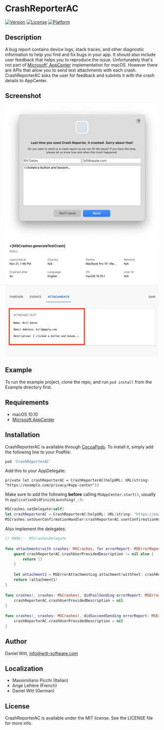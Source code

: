 # CrashReporterAC

[![Version](https://img.shields.io/cocoapods/v/CrashReporterAC.svg?style=flat)](https://cocoapods.org/pods/CrashReporterAC)
[![License](https://img.shields.io/cocoapods/l/CrashReporterAC.svg?style=flat)](https://cocoapods.org/pods/CrashReporterAC)
[![Platform](https://img.shields.io/cocoapods/p/CrashReporterAC.svg?style=flat)](https://cocoapods.org/pods/CrashReporterAC)

## Description
A bug report contains device logs, stack traces, and other diagnostic information to help you find and fix bugs in your app. It should also include user feedback that helps you to reproduce the issue. Unfortunately that's not part of [Microsoft' AppCenter](https://appcenter.ms/apps)  implementation for macOS. However there are APIs that allow you to send text attachments with each crash. CrashReporterAC asks the user for feedback and submits it with the crash details to AppCenter.

## Screenshot

![](Screenshot.png)
![](Screenshot2.png)

## Example

To run the example project, clone the repo, and run `pod install` from the Example directory first.

## Requirements

- macOS 10.10
- [Microsoft AppCenter](https://appcenter.ms/apps) 

## Installation

CrashReporterAC is available through [CocoaPods](https://cocoapods.org). To install
it, simply add the following line to your Podfile:

```ruby
pod 'CrashReporterAC'
```

Add this to your AppDelegate:
```
private let crashReporterAC = CrashReporterAC(helpURL: URL(string: "https://example.com/privacy/#app-center"))
```

Make sure to add the following **before** calling `MSAppCenter.start()`, usually in `applicationDidFinishLaunching(_:)`:


```swift
MSCrashes.setDelegate(self)
let crashReporterAC = CrashReporterAC(helpURL: URL(string: "https://example.com/privacy/#app-center"))
MSCrashes.setUserConfirmationHandler(crashReporterAC.userConfirmationHandler)
```

Also implement the delegates:


```swift
// MARK: - MSCrashesDelegate
    
func attachments(with crashes: MSCrashes, for errorReport: MSErrorReport) -> [MSErrorAttachmentLog] {
    guard crashReporterAC.crashUserProvidedDescription != nil else {
        return []
    }

    let attachment1 = MSErrorAttachmentLog.attachment(withText: crashReporterAC.crashUserProvidedDescription!, filename: "UserProvidedDescription.txt")
    return [attachment1! 
}
    
func crashes(_ crashes: MSCrashes!, didFailSending errorReport: MSErrorReport!, withError error: Error!) {
    crashReporterAC.crashUserProvidedDescription = nil 
}
    
func crashes(_ crashes: MSCrashes!, didSucceedSending errorReport: MSErrorReport!) {
    crashReporterAC.crashUserProvidedDescription = nil
}
```

## Author

Daniel Witt, info@witt-software.com

## Localization

* Massimiliano Picchi (Italian)
* Ange Lefrère (French)
* Daniel Witt (German)

## License

CrashReporterAC is available under the MIT license. See the LICENSE file for more info.
